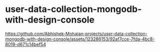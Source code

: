 ﻿# user-data-collection-mongodb-with-design-console

https://github.com/Abhishek-Mohajan-projects/user-data-collection-mongodb-with-design-console/assets/123286153/92af7cce-7fda-4bc8-8019-d671c14bef54

